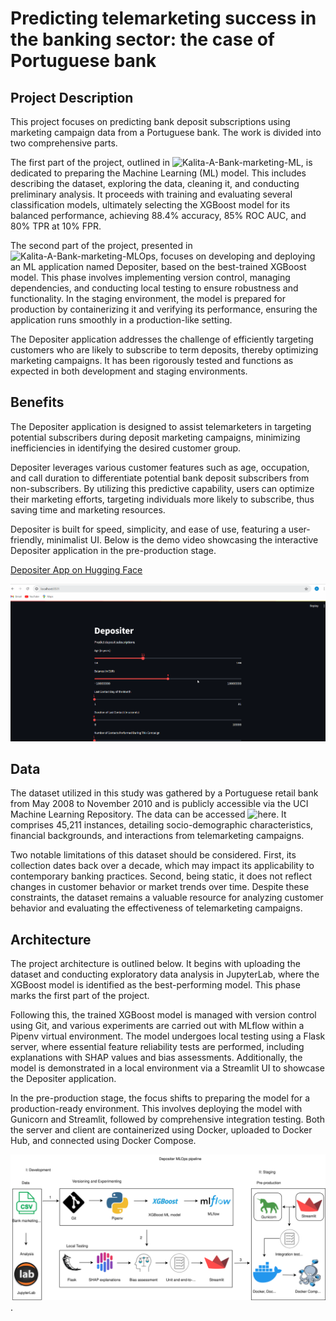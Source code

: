 # Predicting telemarketing success in the banking sector: the case of Portuguese bank

## Project Description
This project focuses on predicting bank deposit subscriptions using marketing campaign data from a Portuguese bank. The work is divided into two comprehensive parts. 

The first part of the project, outlined in ![Kalita-A-Bank-marketing-ML](https://github.com/Alexander-Kalita/Bank-Marketing-Project/blob/main/Kalita-A-Bank-marketing-ML.ipynb), is dedicated to preparing the Machine Learning (ML) model. This includes describing the dataset, exploring the data, cleaning it, and conducting preliminary analysis. It proceeds with training and evaluating several classification models, ultimately selecting the XGBoost model for its balanced performance, achieving 88.4% accuracy, 85% ROC AUC, and 80% TPR at 10% FPR.

The second part of the project, presented in ![Kalita-A-Bank-marketing-MLOps](https://github.com/Alexander-Kalita/Bank-Marketing-Project/blob/main/Kalita-A-Bank-marketing-MLOps.ipynb), focuses on developing and deploying an ML application named Depositer, based on the best-trained XGBoost model. This phase involves implementing version control, managing dependencies, and conducting local testing to ensure robustness and functionality. In the staging environment, the model is prepared for production by containerizing it and verifying its performance, ensuring the application runs smoothly in a production-like setting.

The Depositer application addresses the challenge of efficiently targeting customers who are likely to subscribe to term deposits, thereby optimizing marketing campaigns. It has been rigorously tested and functions as expected in both development and staging environments.

## Benefits
The Depositer application is designed to assist telemarketers in targeting potential subscribers during deposit marketing campaigns, minimizing inefficiencies in identifying the desired customer group.

Depositer leverages various customer features such as age, occupation, and call duration to differentiate potential bank deposit subscribers from non-subscribers. By utilizing this predictive capability, users can optimize their marketing efforts, targeting individuals more likely to subscribe, thus saving time and marketing resources.

Depositer is built for speed, simplicity, and ease of use, featuring a user-friendly, minimalist UI. Below is the demo video showcasing the interactive Depositer application in the pre-production stage.

[Depositer App on Hugging Face](https://huggingface.co/spaces/AlexanderKalita/Depositer)

![Depositer Demo](https://github.com/Alexander-Kalita/Bank-Marketing-Project/blob/main/depositer_staging.gif) 

## Data
The dataset utilized in this study was gathered by a Portuguese retail bank from May 2008 to November 2010 and is publicly accessible via the UCI Machine Learning Repository. The data can be accessed ![here](https://github.com/Alexander-Kalita/Bank-Marketing-Project/tree/main/my_mlops_project/data). It comprises 45,211 instances, detailing socio-demographic characteristics, financial backgrounds, and interactions from telemarketing campaigns.

Two notable limitations of this dataset should be considered. First, its collection dates back over a decade, which may impact its applicability to contemporary banking practices. Second, being static, it does not reflect changes in customer behavior or market trends over time. Despite these constraints, the dataset remains a valuable resource for analyzing customer behavior and evaluating the effectiveness of telemarketing campaigns.

## Architecture
The project architecture is outlined below. It begins with uploading the dataset and conducting exploratory data analysis in JupyterLab, where the XGBoost model is identified as the best-performing model. This phase marks the first part of the project.

Following this, the trained XGBoost model is managed with version control using Git, and various experiments are carried out with MLflow within a Pipenv virtual environment. The model undergoes local testing using a Flask server, where essential feature reliability tests are performed, including explanations with SHAP values and bias assessments. Additionally, the model is demonstrated in a local environment via a Streamlit UI to showcase the Depositer application.

In the pre-production stage, the focus shifts to preparing the model for a production-ready environment. This involves deploying the model with Gunicorn and Streamlit, followed by comprehensive integration testing. Both the server and client are containerized using Docker, uploaded to Docker Hub, and connected using Docker Compose.


![Depositer architecture](https://github.com/Alexander-Kalita/Bank-Marketing-Project/blob/main/Depositer_dev_staging.svg).



